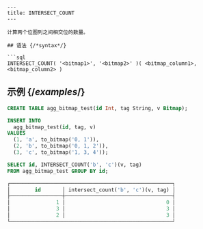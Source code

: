```
---
title: INTERSECT_COUNT
---

计算两个位图列之间相交位的数量。

## 语法 {/*syntax*/}

```sql
INTERSECT_COUNT( '<bitmap1>', '<bitmap2>' )( <bitmap_column1>, <bitmap_column2> )
```

## 示例 {/*examples*/}

```sql
CREATE TABLE agg_bitmap_test(id Int, tag String, v Bitmap);

INSERT INTO
  agg_bitmap_test(id, tag, v)
VALUES
  (1, 'a', to_bitmap('0, 1')),
  (2, 'b', to_bitmap('0, 1, 2')),
  (3, 'c', to_bitmap('1, 3, 4'));

SELECT id, INTERSECT_COUNT('b', 'c')(v, tag) 
FROM agg_bitmap_test GROUP BY id;

┌─────────────────────────────────────────────────────┐
│        id       │ intersect_count('b', 'c')(v, tag) │
├─────────────────┼───────────────────────────────────┤
│               1 │                                 0 │
│               3 │                                 3 │
│               2 │                                 3 │
└─────────────────────────────────────────────────────┘
```
```